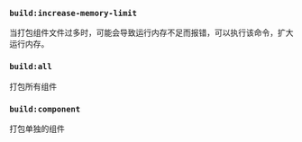 ### `build:increase-memory-limit`
当打包组件文件过多时，可能会导致运行内存不足而报错，可以执行该命令，扩大运行内存。

### `build:all`
打包所有组件

### `build:component`
打包单独的组件
